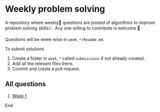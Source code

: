 # Weekly problem solving

A repository where weekly📅 questions are posted of algorithms to improve problem solving skills💹.
Any one willing to contribute is welcome 🙏.

Questions will be week-wise in `week_*/Readme.md`.

To submit solutions

1. Create a folder in `week_*` called `submissions` if not already created.
2. Add all the relevant files there.
3. Commit and create a pull request.

## All questions

1. [Week 1](/week_1)

End
